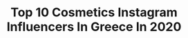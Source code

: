 ---
title: Top 10 Cosmetics Instagram Influencers In Greece In 2020
description: Identify the most popular Instagram accounts on inBeat.
platform: Instagram
profiles:
  - username: "dimitris__stamatiou"
    fullname: >-
      Dimitris Stamatiou Makeup
    location: "Greece"
    followers: 34179
    engagement: 184
    commentsToLikes: 0.057695
    avatar: "https://scontent-ams4-1.cdninstagram.com/v/t51.2885-19/s320x320/70503693_748274645598018_856401755674509312_n.jpg?_nc_ht=scontent-ams4-1.cdninstagram.com&_nc_ohc=2r5qbWTmk2MAX8WFSoM&oh=29646943f70ff2fcb5993361ad9b5478&oe=5EAE373C"
    verified: false
    hashtags: "#home, #bridalhair, #seminars, #lip"
  - username: "rania_bountouri_"
    fullname: >-
      Rania Bountouri
    location: "Greece"
    followers: 37010
    engagement: 200
    commentsToLikes: 0.011562
    avatar: "https://scontent-lht6-1.cdninstagram.com/v/t51.2885-19/s320x320/23347759_1916561608663573_4721821130359308288_n.jpg?_nc_ht=scontent-lht6-1.cdninstagram.com&_nc_ohc=eCH3uJvBbB4AX--G4Au&oh=130b53bb3440ec131249bc0015f37c1e&oe=5EB3B201"
    verified: false
    hashtags: "#stayhome"
  - username: "avgerinoscosmetics"
    fullname: >-
      Avgerinos Cosmetics
    location: "Greece"
    followers: 71456
    engagement: 161
    commentsToLikes: 0.087578
    avatar: "https://scontent-ams4-1.cdninstagram.com/v/t51.2885-19/s320x320/15101784_330713967305031_4747035212611846144_a.jpg?_nc_ht=scontent-ams4-1.cdninstagram.com&_nc_ohc=OfmX5T4ZCewAX-Q-7oI&oh=a05e15ad1c818a8b74f29f652fab38e3&oe=5EB46076"
    verified: false
    hashtags: "#cosmetics, #katerinakainourgiou, #lovebox, #staysafe"
  - username: "elinatheos"
    fullname: >-
      Elina Theos M.D., Ph.D.
    location: "Greece"
    followers: 5251
    engagement: 1979
    commentsToLikes: 0.014306
    avatar: "https://scontent-ams4-1.cdninstagram.com/v/t51.2885-19/s320x320/47316775_1239246549546479_2522872568583553024_n.jpg?_nc_ht=scontent-ams4-1.cdninstagram.com&_nc_ohc=KdvamKHPykAAX8cYYzc&oh=8461a5330716b98759c61c78b70742bc&oe=5EB404F9"
    verified: false
    hashtags: "#cool, #miami, #powpow, #alicesmith"
  - username: "goldenrosegreece"
    fullname: >-
      GOLDEN ROSE Greece
    location: "Greece"
    followers: 41660
    engagement: 118
    commentsToLikes: 0.005491
    avatar: "https://scontent-ams4-1.cdninstagram.com/v/t51.2885-19/s320x320/66475418_1791096184370119_2346244791609589760_n.jpg?_nc_ht=scontent-ams4-1.cdninstagram.com&_nc_ohc=cRxqCl3JIf8AX9Dq9FZ&oh=0d802d847f1251fc567c696482a695eb&oe=5EB35DCD"
    verified: false
    hashtags: "#lips, #march2020, #makeupby, #shimmerandshine"
  - username: "sia_boo_"
    fullname: >-
      𝐒𝐢𝐚_𝐁𝐨𝐨_ 🧿
    location: "Greece"
    followers: 72017
    engagement: 901
    commentsToLikes: 0.943643
    avatar: "https://scontent-ams4-1.cdninstagram.com/v/t51.2885-19/s320x320/89276833_560914031221891_6968155499376148480_n.jpg?_nc_ht=scontent-ams4-1.cdninstagram.com&_nc_ohc=26bQ4FJGy6cAX-WyR-L&oh=306110376389f05135712c3903b9d218&oe=5EBA52A5"
    verified: false
    hashtags: "#fashion, #vang, #homesweethome, #kids"
  - username: "maria_ki_"
    fullname: >-
      Maria Kiourtsidou
    location: "Greece"
    followers: 16594
    engagement: 725
    commentsToLikes: 0.572221
    avatar: "https://scontent-ams4-1.cdninstagram.com/v/t51.2885-19/s320x320/93381980_1108737249480429_7741913339722203136_n.jpg?_nc_ht=scontent-ams4-1.cdninstagram.com&_nc_ohc=sfvDEFsmDtkAX--2jw2&oh=754e5f619add91c26a5a0387149dcb0d&oe=5EB9A3FC"
    verified: false
    hashtags: "#oriflamegreece, #flowers, #makeuplife, #girl"
  - username: "dinaathns"
    fullname: >-
      ᴅɪɴᴀ ᴀᴛʜᴀɴᴀꜱɪᴏᴜ | 🇬🇷
    location: "Greece"
    followers: 46573
    engagement: 701
    commentsToLikes: 1.346316
    avatar: "https://scontent-lhr8-1.cdninstagram.com/v/t51.2885-19/s320x320/87580361_2494654337450028_1383118235410366464_n.jpg?_nc_ht=scontent-lhr8-1.cdninstagram.com&_nc_ohc=LNlA7EnniOgAX_4zgfI&oh=eaaf3ee74482807a8f17821ed64ff85b&oe=5EBA1168"
    verified: false
    hashtags: "#gallery, #travelphotography, #instagram, #lifestyle"
  - username: "nenatsim"
    fullname: >-
      *•.¸♡ Nena ♡¸.•*
    location: "Greece"
    followers: 11340
    engagement: 729
    commentsToLikes: 0.275245
    avatar: "https://scontent-ams4-1.cdninstagram.com/v/t51.2885-19/s320x320/79174203_633315610739939_4680833587438682112_n.jpg?_nc_ht=scontent-ams4-1.cdninstagram.com&_nc_ohc=CXDIkdlCYq0AX-8BU0S&oh=536858cba61a2b9b6f93c44bb5c6f261&oe=5EAFCC71"
    verified: false
    hashtags: "#streetstyleinspo, #sunday, #flatlayinspiration, #morocco"
  - username: "kitavina_mua"
    fullname: >-
      𝒦𝒾𝓉𝒶𝓋𝒾𝓃𝒶 𝐸𝓁𝑒𝓃𝒶
    location: "Greece"
    followers: 9696
    engagement: 1274
    commentsToLikes: 0.122399
    avatar: "https://scontent-ams4-1.cdninstagram.com/v/t51.2885-19/s320x320/83881807_206339683758292_484549354112155648_n.jpg?_nc_ht=scontent-ams4-1.cdninstagram.com&_nc_ohc=JcpjZhU7HFsAX8lI3y5&oh=e5a06c3237b5e5878d6f936712e3c4d0&oe=5EB68920"
    verified: false
    hashtags: "#fentybeautyhighlighter, #highquality, #liketime, #makeuptrends2020"
---